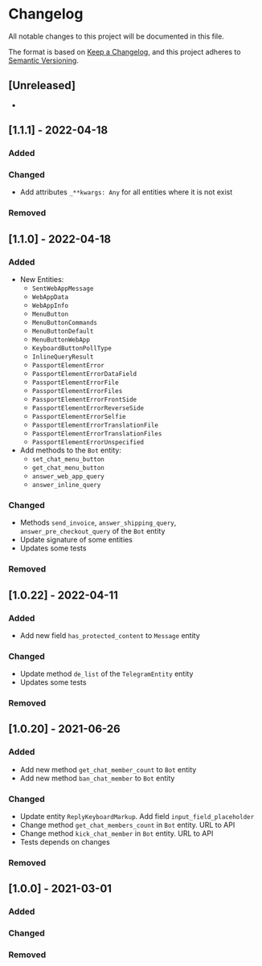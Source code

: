 # Changelog

All notable changes to this project will be documented in this file.

The format is based on [Keep a Changelog](https://keepachangelog.com/en/1.0.0/), and this project adheres to [Semantic Versioning](https://semver.org/spec/v2.0.0.html).

## [Unreleased]
- 

## [1.1.1] - 2022-04-18
### Added
### Changed
- Add attributes `_**kwargs: Any` for all entities where it is not exist
### Removed


## [1.1.0] - 2022-04-18
### Added
- New Entities:
    - `SentWebAppMessage`
    - `WebAppData`
    - `WebAppInfo`
    - `MenuButton`
    - `MenuButtonCommands`
    - `MenuButtonDefault`
    - `MenuButtonWebApp`
    - `KeyboardButtonPollType`
    - `InlineQueryResult`
    - `PassportElementError`
    - `PassportElementErrorDataField`
    - `PassportElementErrorFile`
    - `PassportElementErrorFiles`
    - `PassportElementErrorFrontSide`
    - `PassportElementErrorReverseSide`
    - `PassportElementErrorSelfie`
    - `PassportElementErrorTranslationFile`
    - `PassportElementErrorTranslationFiles`
    - `PassportElementErrorUnspecified`
- Add methods to the `Bot` entity:
    - `set_chat_menu_button`
    - `get_chat_menu_button`
    - `answer_web_app_query`
    - `answer_inline_query`
### Changed
- Methods `send_invoice`, `answer_shipping_query`, `answer_pre_checkout_query` of the `Bot` entity
- Update signature of some entities
- Updates some tests
### Removed


## [1.0.22] - 2022-04-11
### Added
- Add new field `has_protected_content` to `Message` entity
### Changed
- Update method `de_list` of the `TelegramEntity` entity
- Updates some tests
### Removed


## [1.0.20] - 2021-06-26
### Added
- Add new method `get_chat_member_count` to `Bot` entity
- Add new method `ban_chat_member` to `Bot` entity
### Changed
- Update entity `ReplyKeyboardMarkup`. Add field `input_field_placeholder`
- Change method `get_chat_members_count` in `Bot` entity. URL to API
- Change method `kick_chat_member` in `Bot` entity. URL to API
- Tests depends on changes
### Removed


## [1.0.0] - 2021-03-01
### Added
### Changed
### Removed

